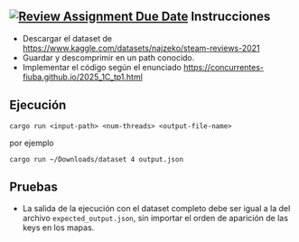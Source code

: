[![Review Assignment Due Date](https://classroom.github.com/assets/deadline-readme-button-22041afd0340ce965d47ae6ef1cefeee28c7c493a6346c4f15d667ab976d596c.svg)](https://classroom.github.com/a/YzV_0XZo)
Instrucciones
-------------

- Descargar el dataset de https://www.kaggle.com/datasets/najzeko/steam-reviews-2021 
- Guardar y descomprimir en un path conocido.
- Implementar el código según el enunciado https://concurrentes-fiuba.github.io/2025_1C_tp1.html

Ejecución
---------

```
cargo run <input-path> <num-threads> <output-file-name>
```

por ejemplo

```
cargo run ~/Downloads/dataset 4 output.json
```

Pruebas
-------

- La salida de la ejecución con el dataset completo debe ser igual a la del archivo `expected_output.json`, sin importar
  el orden de aparición de las keys en los mapas.